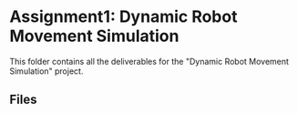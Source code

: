 # Assignment1: Dynamic Robot Movement Simulation

This folder contains all the deliverables for the "Dynamic Robot Movement Simulation" project.

## Files
